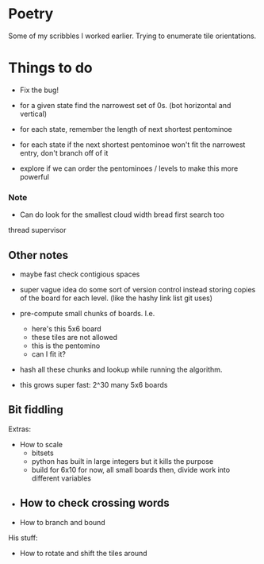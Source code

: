 # Poetry
Some of my scribbles I worked earlier. Trying to enumerate tile orientations.


# Things to do

- Fix the bug!


- for a given state find the narrowest set of 0s. (bot horizontal and vertical)
- for each state, remember the length of next shortest pentominoe
- for each state if the next shortest pentominoe won't fit the narrowest entry, don't branch off of it

- explore if we can order the pentominoes / levels to make this more powerful

### Note
- Can do look for the smallest cloud width bread first search too


thread supervisor











## Other notes

- maybe fast check contigious spaces
- super vague idea
	do some sort of version control instead storing copies of the board for each level. 
	(like the hashy link list git uses)

- pre-compute small chunks of boards. I.e.
    - here's this 5x6 board
    - these tiles are not allowed
    - this is the pentomino
    - can I fit it?
- hash all these chunks and lookup while running the algorithm.
- this grows super fast: 2^30 many 5x6 boards






## Bit fiddling

Extras:
- How to scale
	- bitsets
	- python has built in large integers but it kills the purpose
	- build for 6x10 for now, all small boards then, divide work into different variables
- How to check crossing words
	- 
- How to branch and bound


His stuff:
- How to rotate and shift the tiles around
















